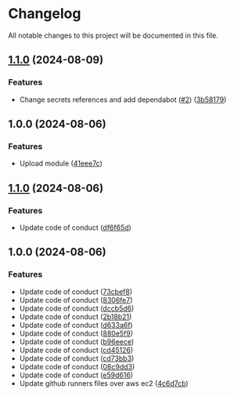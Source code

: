# Changelog

All notable changes to this project will be documented in this file.

## [1.1.0](https://github.com/devops-ia/terraform-global-naming/compare/v1.0.0...v1.1.0) (2024-08-09)


### Features

* Change secrets references and add dependabot ([#2](https://github.com/devops-ia/terraform-global-naming/issues/2)) ([3b58179](https://github.com/devops-ia/terraform-global-naming/commit/3b58179f3ed018b512653dd2bc19c1fbf5b18ea0))

## 1.0.0 (2024-08-06)


### Features

* Upload module ([41eee7c](https://github.com/devops-ia/terraform-global-naming/commit/41eee7cfa8cb1aa2a5ff69f53bbc894abbec806e))

## [1.1.0](https://github.com/devops-ia/terraform-global-naming/compare/v1.0.0...v1.1.0) (2024-08-06)


### Features

* Update code of conduct ([df6f65d](https://github.com/devops-ia/terraform-global-naming/commit/df6f65df8a2d416dd0541f9eccf4458428c419d7))

## 1.0.0 (2024-08-06)


### Features

* Update code of conduct ([73cbef8](https://github.com/devops-ia/terraform-global-naming/commit/73cbef8e99e224982815cdb75aa5dce675f23cd3))
* Update code of conduct ([8306fe7](https://github.com/devops-ia/terraform-global-naming/commit/8306fe79ef312a4ce89c764e00f7c49fc3e4b490))
* Update code of conduct ([dccb5d6](https://github.com/devops-ia/terraform-global-naming/commit/dccb5d6c278d8bf6fdf9df30acfdea021d816e5f))
* Update code of conduct ([2b18b21](https://github.com/devops-ia/terraform-global-naming/commit/2b18b219c7aa08614da3ac6a3e7d24adefb4588f))
* Update code of conduct ([d633a6f](https://github.com/devops-ia/terraform-global-naming/commit/d633a6fe9f7a237b686b721d68e5e5c4ee56d7a4))
* Update code of conduct ([880e5f9](https://github.com/devops-ia/terraform-global-naming/commit/880e5f92daf4f4c5d9d16745b5eccfdc15b63567))
* Update code of conduct ([b96eece](https://github.com/devops-ia/terraform-global-naming/commit/b96eece1010948cffcd15a404a916b87b297942e))
* Update code of conduct ([cd45126](https://github.com/devops-ia/terraform-global-naming/commit/cd45126cd0b36900474c3ad6f75949d0dbf58e82))
* Update code of conduct ([cd73bb3](https://github.com/devops-ia/terraform-global-naming/commit/cd73bb345e78e10f52e41c6e16d3849e2c416be8))
* Update code of conduct ([08c9dd3](https://github.com/devops-ia/terraform-global-naming/commit/08c9dd3c56ecd092ff41f48ea3a4073ea5d7e826))
* Update code of conduct ([e59d616](https://github.com/devops-ia/terraform-global-naming/commit/e59d616b403d6bd948aba5185facbed584da0083))
* Update github runners files over aws ec2 ([4c6d7cb](https://github.com/devops-ia/terraform-global-naming/commit/4c6d7cb5b6212852e3241f79ae418a0d769bab8a))
